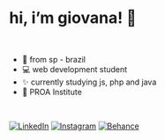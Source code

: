 <h1> hi, i’m giovana! 🌈 </h1>

 <br> 
 
- 📍 from sp - brazil 
- 💻 web development student
- ✨ currently studying js, php and java </br>
- 💙 PROA Institute 
      
 <br>
 
 <a href="https://www.linkedin.com/in/giovana--siqueira/" target="_blank"><img src="https://img.shields.io/badge/LinkedIn-0077B5?style=for-the-badge&logo=linkedin&logoColor=white" alt="LinkedIn"></a>
<a href="https://www.instagram.com/giovxxna/" target="_blank"><img src="https://img.shields.io/badge/Instagram-E4405F?style=for-the-badge&logo=instagram&logoColor=white" alt="Instagram"></a>
<a href="https://www.behance.net/giovxna" target="_blank"><img src="https://img.shields.io/badge/-Behance-blue?style=for-the-badge&logo=behance&logoColor=white" alt="Behance"></a>
